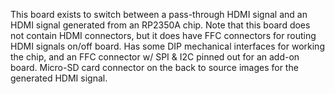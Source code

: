 This board exists to switch between a pass-through HDMI signal and an HDMI signal generated from an RP2350A chip.
Note that this board does not contain HDMI connectors, but it does have FFC connectors for routing HDMI signals on/off board.
Has some DIP mechanical interfaces for working the chip, and an FFC connector w/ SPI & I2C pinned out for an add-on board.
Micro-SD card connector on the back to source images for the generated HDMI signal.
